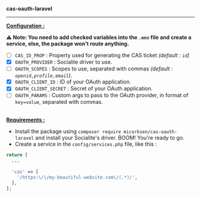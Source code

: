 **cas-oauth-laravel**
<hr />

<ins>**Configuration :**</ins>

**⚠️ Note: You need to add checked variables into the `.env` file and create a service, else, the package won't route anything.**

* [ ] `CAS_ID_PROP` : Property used for generating the CAS ticket *(default : `id`)*
* [X] `OAUTH_PROVIDER` : Socialite driver to use.
* [ ] `OAUTH_SCOPES` : Scopes to use, separated with commas *(default : `openid,profile,email`)*.
* [X] `OAUTH_CLIENT_ID` : ID of your OAuth application.
* [X] `OAUTH_CLIENT_SECRET` : Secret of your OAuth application.
* [ ] `OAUTH_PARAMS` : Custom args to pass to the OAuth provider, in format of `key=value`, separated with commas.

<br /><ins>**Requirements :**</ins>

* Install the package using `composer require micorksen/cas-oauth-laravel` and install your Socialite's driver. BOOM! You're ready to go.
* Create a service in the `config/services.php` file, like this :
```php
return [
  ...
  
  'cas' => [
    '/https:\/\/my-beautiful-website.com\/(.*)/',
  ],
];
```
